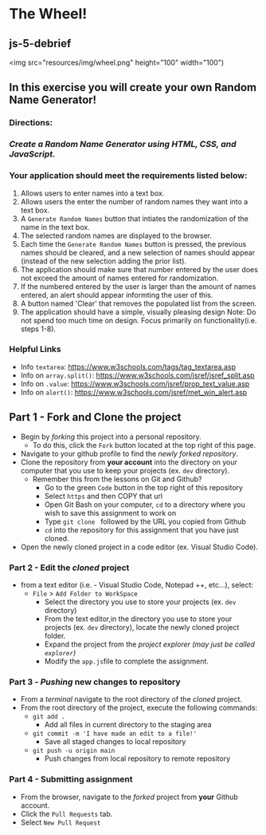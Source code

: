 # **The Wheel!**

## js-5-debrief

<img src="resources/img/wheel.png" height="100" width="100")

## In this exercise you will create your own Random Name Generator!

### **Directions:**

### _Create a Random Name Generator using HTML, CSS, and JavaScript._

### **Your application should meet the requirements listed below:**

 1. Allows users to enter names into a text box.
 2. Allows users the enter the number of random names they want into a text box.
 3. A `Generate Random Names` button that intiates the randomization of the name in the text box.
 4. The selected random names are displayed to the browser.
 5. Each time the `Generate Random Names` button is pressed, the previous names should be cleared, and a new selection of names should appear (instead of the new selection adding the prior list).
 5. The application should make sure that number entered by the user does not exceed the amount of names entered for randomization.
 6. If the numbered entered by the user is larger than the amount of names entered, an alert should appear informting the user of this.
 7. A button named 'Clear' that removes the populated list from the screen. 
 8. The application should have a simple, visually pleasing design
 Note: Do not spend too much time on design. Focus primarily on functionality(i.e. steps 1-8).

### Helpful Links

- Info `textarea`: https://www.w3schools.com/tags/tag_textarea.asp
- Info on `array.split()`: https://www.w3schools.com/jsref/jsref_split.asp
- Info on `.value`: https://www.w3schools.com/jsref/prop_text_value.asp
- Info on `alert()`: https://www.w3schools.com/jsref/met_win_alert.asp

## Part 1 - Fork and Clone the project

- Begin by _forking_ this project into a personal repository.
  - To do this, click the `Fork` button located at the top right of this page.
- Navigate to your github profile to find the _newly forked repository_.
- Clone the repository from **your account** into the directory on your computer that you use to keep your projects (ex. `dev` directory).
  - Remember this from the lessons on Git and Github?
    - Go to the green `Code` button in the top right of this repository
    - Select `https` and then COPY that url
    - Open Git Bash on your computer, `cd` to a directory where you wish to save this assignment to work on
    - Type `git clone ` followed by the URL you copied from Github
    - `cd` into the repository for this assignment that you have just cloned.
- Open the newly cloned project in a code editor (ex. Visual Studio Code).

### Part 2 - Edit the _cloned_ project

- from a text editor (i.e. - Visual Studio Code, Notepad ++, etc...), select:
  - `File` > `Add Folder to WorkSpace`
    - Select the directory you use to store your projects (ex. `dev` directory)
    - From the text editor,in the directory you use to store your projects (ex. `dev` directory), locate the newly cloned project folder.
    - Expand the project from the _project explorer (may just be called `explorer`)_
    - Modify the `app.js`file to complete the assignment.

### Part 3 - _Pushing_ new changes to repository

- From a _terminal_ navigate to the root directory of the _cloned_ project.
- From the root directory of the project, execute the following commands:
  - `git add .`
    - Add all files in current directory to the staging area
  - `git commit -m 'I have made an edit to a file!'`
    - Save all staged changes to local repository
  - `git push -u origin main`
    - Push changes from local repository to remote repository

### Part 4 - Submitting assignment

- From the browser, navigate to the _forked_ project from **your** Github account.
- Click the `Pull Requests` tab.
- Select `New Pull Request`
